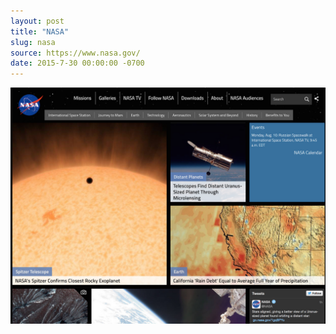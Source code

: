 ```yaml
---
layout: post
title: "NASA"
slug: nasa
source: https://www.nasa.gov/
date: 2015-7-30 00:00:00 -0700
---
```


<img src="/screenshots/nasa.jpg">
